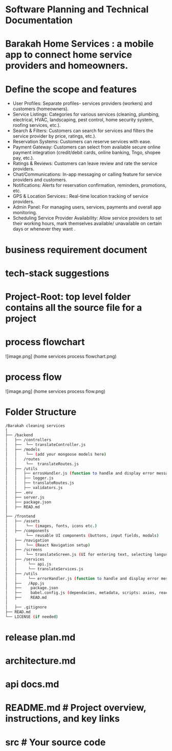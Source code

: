 # Software Planning and Technical Documentation
# Barakah Home Services : a mobile app to connect home service providers and homeowners. 
# Define the scope and features
- User Profiles: Separate profiles- services providers (workers) and customers (homeowners).
- Service Listings: Categories for various services (cleaning, plumbing, electrical, HVAC, landscaping, pest control, home security system, roofing services, etc.).
- Search & Filters: Customers can search for services and filters the service provider by price, ratings, etc.).
- Reservation Systems: Customers can reserve services with ease. 
- Payment Gateway: Customers can select from available secure online payment integration (credit/debit cards, online banking, Tngo, shopee pay, etc.).
- Ratings & Reviews: Customers can leave review and rate the service providers. 
- Chat/Communications: In-app messaging or calling feature for service providers and customers.
- Notifications: Alerts for reservation confirmation, reminders, promotions, etc.
- GPS & Location Services:: Real-time location tracking of service providers.
- Admin Panel: For managing users, services, payments and overall app monitoring. 
- Scheduling Service Provider Availability: Allow service providers to set their working hours, mark themselves available/ unavailable on certain days or whenever they want . 
# business requirement document 
# tech-stack suggestions
# Project-Root: top level folder contains all the source file for a project
# process flowchart 
![image.png] (home services process flowchart.png)
# process flow
![image.png] (home services process flow.png)
# Folder Structure

```bash
/Barakah cleaning services
│
├── /backend
│   ├── /controllers
│   ├──  └── translateController.js
│   ├── /models
│   │    └── (add your mongoose models here)
│   │   /routes
│   │    └──  translateRoutes.js
│   ├── /utils
│   │   ├── errosHandler.js (function to handle and display error message gracefully)
│   │   ├── logger.js
│   │   ├── translateRoutes.js
│   │   ├── validators.js
│   ├── .env
│   ├── server.js
│   ├── package.json
│   ├── READ.md
│
├── /frontend
│   ├── /assets
│   │    └── (images, fonts, icons etc.)
│   ├── /components
│        └── reusable UI components (buttons, input fields, modals)
│   ├── /navigation
│   │    └── (React Navigation setup)
│   ├── /screens
│   │    └── translateScreen.js (UI for entering text, selecting langusges, translate output)
│   ├── /services
│   │     └── api.js
│   │     └── translateServices.js
│   ├── /utils
│   │     └── errorHandler.js (function to handle and display error message gracefully)
│   ├──   /App.js
│   ├──    package.json
│   ├──    babel.config.js (dependacies, metadata, scripts: axios, react)
│   ├──    READ.md
│
│   ├── .gitignore
├── READ.md
└── LICENSE (if needed)
```



       
           

   
    
  

     



# release plan.md
# architecture.md
# api docs.md
# README.md  # Project overview, instructions, and key links
# src  # Your source code
